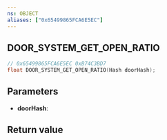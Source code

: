 ```yaml
---
ns: OBJECT
aliases: ["0x65499865FCA6E5EC"]
---
```

## DOOR_SYSTEM_GET_OPEN_RATIO

```c
// 0x65499865FCA6E5EC 0xB74C3BD7
float DOOR_SYSTEM_GET_OPEN_RATIO(Hash doorHash);
```


## Parameters
* **doorHash**: 

## Return value
